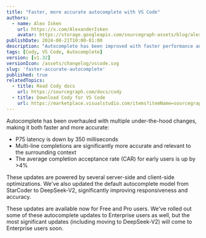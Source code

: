 ```yaml
---
title: "Faster, more accurate autocomplete with VS Code"
authors:
  - name: Alex Isken
    url: https://x.com/AlexanderIsken
    avatar: https://storage.googleapis.com/sourcegraph-assets/blog/alex_avatar.png
publishDate: 2024-08-21T10:00-01:00
description: "Autocomplete has been improved with faster performance and greater accuracy, including a 350-millisecond reduction in latency and a 4% increase in completion acceptance rate. The update features the new DeepSeek-V2 model and is available to Free and Pro users, with full rollout to Enterprise users coming soon."
tags: [Cody, VS Code, Autocomplete]
version: [v1.32]
versionIcon: /assets/changelog/vscode.svg
slug: 'faster-accurate-autocomplete'
published: true
relatedTopics:
  - title: Read Cody docs
    url: https://sourcegraph.com/docs/cody
  - title: Download Cody for VS Code
    url: https://marketplace.visualstudio.com/items?itemName=sourcegraph.cody-ai
---
```


Autocomplete has been overhauled with multiple under-the-hood changes, making it both faster and more accurate:

- P75 latency is down by 350 milliseconds
- Multi-line completions are significantly more accurate and relevant to the surrounding context
- The average completion acceptance rate (CAR) for early users is up by >4%

These updates are powered by several server-side and client-side optimizations. We've also updated the default autocomplete model from StarCoder to DeepSeek-V2, significantly improving responsiveness and accuracy.

These updates are available now for Free and Pro users. We've rolled out some of these autocomplete updates to Enterprise users as well, but the most significant updates (including moving to DeepSeek-V2) will come to Enterprise users soon.
